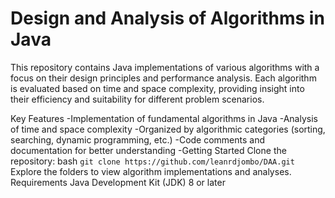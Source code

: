 # Design and Analysis of Algorithms in Java
This repository contains Java implementations of various algorithms with a focus on their design principles and performance analysis. Each algorithm is evaluated based on time and space complexity, providing insight into their efficiency and suitability for different problem scenarios.

Key Features
-Implementation of fundamental algorithms in Java
-Analysis of time and space complexity
-Organized by algorithmic categories (sorting, searching, dynamic programming, etc.)
-Code comments and documentation for better understanding
-Getting Started
Clone the repository:
bash
```git clone https://github.com/leanrdjombo/DAA.git```
Explore the folders to view algorithm implementations and analyses.
Requirements
Java Development Kit (JDK) 8 or later
